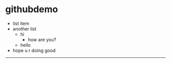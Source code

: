 # githubdemo
* list item
* another list
  * hi
    * how are you? 
  * hello
* hope u r doing good 
--------
